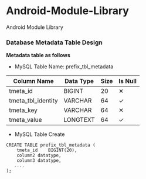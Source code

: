 # Android-Module-Library
Android Module Library

### Database Metadata Table Design
**Metadata table as follows**

* MySQL Table Name: prefix_tbl_metadata

| Column Name | Data Type | Size | Is Null |
| ------ | ------ | ------ | ------ |
| tmeta_id | BIGINT | 20 | ✕ |
| tmeta_tbl_identity | VARCHAR | 64 | ✓ |
| tmeta_key | VARCHAR | 64 | ✕ |
| tmeta_value | LONGTEXT | 64 | ✓ |

* MySQL Table Create

```create_metadata_table
CREATE TABLE prefix_tbl_metadata (
    tmeta_id    BIGINT(20),
    column2 datatype,
    column3 datatype,
   ....
);
```
